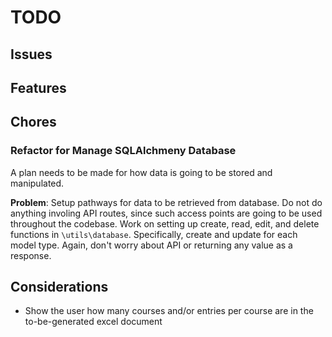# TODO
## Issues
## Features
## Chores
### Refactor for Manage SQLAlchmeny Database
A plan needs to be made for how data is going to be stored and manipulated.

**Problem**: Setup pathways for data to be retrieved from database. Do not do anything involing API routes, since such 
access points are going to be used throughout the codebase. Work on setting up create, read, edit, and delete functions
in `\utils\database`. Specifically, create and update for each model type. Again, don't worry about API or returning any 
value as a response. 


## Considerations
- Show the user how many courses and/or entries per course are in the to-be-generated excel document